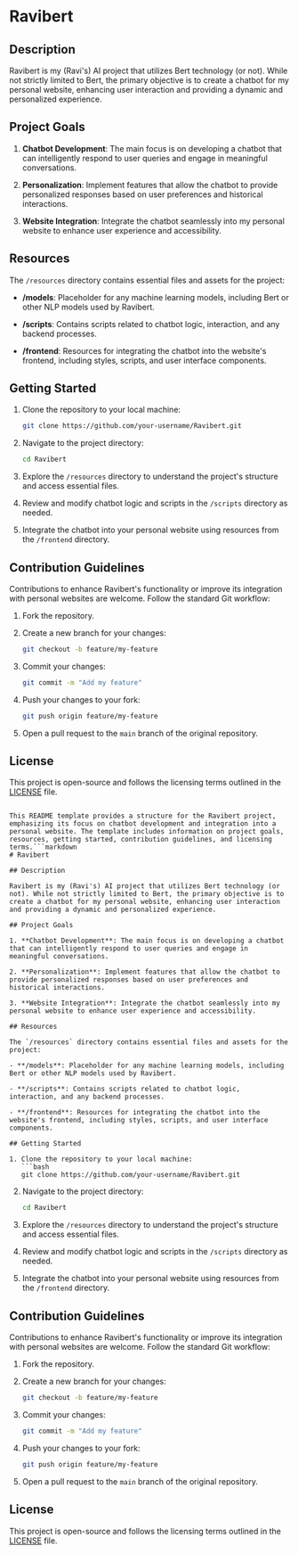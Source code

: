 # Ravibert

## Description

Ravibert is my (Ravi's) AI project that utilizes Bert technology (or not). While not strictly limited to Bert, the primary objective is to create a chatbot for my personal website, enhancing user interaction and providing a dynamic and personalized experience.

## Project Goals

1. **Chatbot Development**: The main focus is on developing a chatbot that can intelligently respond to user queries and engage in meaningful conversations.

2. **Personalization**: Implement features that allow the chatbot to provide personalized responses based on user preferences and historical interactions.

3. **Website Integration**: Integrate the chatbot seamlessly into my personal website to enhance user experience and accessibility.

## Resources

The `/resources` directory contains essential files and assets for the project:

- **/models**: Placeholder for any machine learning models, including Bert or other NLP models used by Ravibert.

- **/scripts**: Contains scripts related to chatbot logic, interaction, and any backend processes.

- **/frontend**: Resources for integrating the chatbot into the website's frontend, including styles, scripts, and user interface components.

## Getting Started

1. Clone the repository to your local machine:
   ```bash
   git clone https://github.com/your-username/Ravibert.git
   ```

2. Navigate to the project directory:
   ```bash
   cd Ravibert
   ```

3. Explore the `/resources` directory to understand the project's structure and access essential files.

4. Review and modify chatbot logic and scripts in the `/scripts` directory as needed.

5. Integrate the chatbot into your personal website using resources from the `/frontend` directory.

## Contribution Guidelines

Contributions to enhance Ravibert's functionality or improve its integration with personal websites are welcome. Follow the standard Git workflow:

1. Fork the repository.

2. Create a new branch for your changes:
   ```bash
   git checkout -b feature/my-feature
   ```

3. Commit your changes:
   ```bash
   git commit -m "Add my feature"
   ```

4. Push your changes to your fork:
   ```bash
   git push origin feature/my-feature
   ```

5. Open a pull request to the `main` branch of the original repository.

## License

This project is open-source and follows the licensing terms outlined in the [LICENSE](LICENSE) file.
```

This README template provides a structure for the Ravibert project, emphasizing its focus on chatbot development and integration into a personal website. The template includes information on project goals, resources, getting started, contribution guidelines, and licensing terms.```markdown
# Ravibert

## Description

Ravibert is my (Ravi's) AI project that utilizes Bert technology (or not). While not strictly limited to Bert, the primary objective is to create a chatbot for my personal website, enhancing user interaction and providing a dynamic and personalized experience.

## Project Goals

1. **Chatbot Development**: The main focus is on developing a chatbot that can intelligently respond to user queries and engage in meaningful conversations.

2. **Personalization**: Implement features that allow the chatbot to provide personalized responses based on user preferences and historical interactions.

3. **Website Integration**: Integrate the chatbot seamlessly into my personal website to enhance user experience and accessibility.

## Resources

The `/resources` directory contains essential files and assets for the project:

- **/models**: Placeholder for any machine learning models, including Bert or other NLP models used by Ravibert.

- **/scripts**: Contains scripts related to chatbot logic, interaction, and any backend processes.

- **/frontend**: Resources for integrating the chatbot into the website's frontend, including styles, scripts, and user interface components.

## Getting Started

1. Clone the repository to your local machine:
   ```bash
   git clone https://github.com/your-username/Ravibert.git
   ```

2. Navigate to the project directory:
   ```bash
   cd Ravibert
   ```

3. Explore the `/resources` directory to understand the project's structure and access essential files.

4. Review and modify chatbot logic and scripts in the `/scripts` directory as needed.

5. Integrate the chatbot into your personal website using resources from the `/frontend` directory.

## Contribution Guidelines

Contributions to enhance Ravibert's functionality or improve its integration with personal websites are welcome. Follow the standard Git workflow:

1. Fork the repository.

2. Create a new branch for your changes:
   ```bash
   git checkout -b feature/my-feature
   ```

3. Commit your changes:
   ```bash
   git commit -m "Add my feature"
   ```

4. Push your changes to your fork:
   ```bash
   git push origin feature/my-feature
   ```

5. Open a pull request to the `main` branch of the original repository.

## License

This project is open-source and follows the licensing terms outlined in the [LICENSE](LICENSE) file.
```